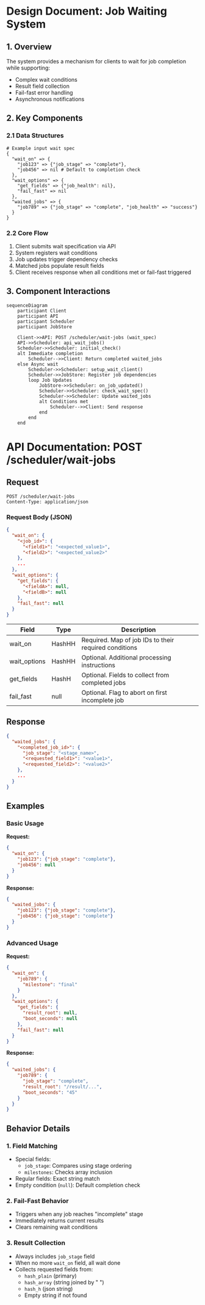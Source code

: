 # Design Document: Job Waiting System

## 1. Overview
The system provides a mechanism for clients to wait for job completion while supporting:
- Complex wait conditions
- Result field collection
- Fail-fast error handling
- Asynchronous notifications

## 2. Key Components

### 2.1 Data Structures
```crystal
# Example input wait spec
{
  "wait_on" => {
    "job123" => {"job_stage" => "complete"},
    "job456" => nil # Default to completion check
  },
  "wait_options" => {
    "get_fields" => {"job_health": nil},
    "fail_fast" => nil
  },
  "waited_jobs" => {
    "job789" => {"job_stage" => "complete", "job_health" => "success"}
  }
}
```

### 2.2 Core Flow
1. Client submits wait specification via API
2. System registers wait conditions
3. Job updates trigger dependency checks
4. Matched jobs populate result fields
5. Client receives response when all conditions met or fail-fast triggered

## 3. Component Interactions

```mermaid
sequenceDiagram
    participant Client
    participant API
    participant Scheduler
    participant JobStore

    Client->>API: POST /scheduler/wait-jobs (wait_spec)
    API->>Scheduler: api_wait_jobs()
    Scheduler->>Scheduler: initial_check()
    alt Immediate completion
        Scheduler-->>Client: Return completed waited_jobs
    else Async wait
        Scheduler->>Scheduler: setup_wait_client()
        Scheduler->>JobStore: Register job dependencies
        loop Job Updates
            JobStore->>Scheduler: on_job_updated()
            Scheduler->>Scheduler: check_wait_spec()
            Scheduler->>Scheduler: Update waited_jobs
            alt Conditions met
                Scheduler-->>Client: Send response
            end
        end
    end
```

# API Documentation: POST /scheduler/wait-jobs

## Request
```http
POST /scheduler/wait-jobs
Content-Type: application/json
```

### Request Body (JSON)
```json
{
  "wait_on": {
    "<job_id>": {
      "<field1>": "<expected_value1>",
      "<field2>": "<expected_value2>"
    },
    ...
  },
  "wait_options": {
    "get_fields": {
      "<fieldA>": null,
      "<fieldB>": null
    },
    "fail_fast": null
  }
}
```

| Field | Type | Description |
|-------|------|-------------|
| wait_on | HashHH | Required. Map of job IDs to their required conditions |
| wait_options | HashHH | Optional. Additional processing instructions |
| get_fields | HashH | Optional. Fields to collect from completed jobs |
| fail_fast | null | Optional. Flag to abort on first incomplete job |

## Response
```json
{
  "waited_jobs": {
    "<completed_job_id>": {
      "job_stage": "<stage_name>",
      "<requested_field1>": "<value1>",
      "<requested_field2>": "<value2>"
    },
    ...
  }
}
```

## Examples

### Basic Usage
**Request:**
```json
{
  "wait_on": {
    "job123": {"job_stage": "complete"},
    "job456": null
  }
}
```

**Response:**
```json
{
  "waited_jobs": {
    "job123": {"job_stage": "complete"},
    "job456": {"job_stage": "complete"}
  }
}
```

### Advanced Usage
**Request:**
```json
{
  "wait_on": {
    "job789": {
      "milestone": "final"
    }
  },
  "wait_options": {
    "get_fields": {
      "result_root": null,
      "boot_seconds": null
    },
    "fail_fast": null
  }
}
```

**Response:**
```json
{
  "waited_jobs": {
    "job789": {
      "job_stage": "complete",
      "result_root": "/result/...",
      "boot_seconds": "45"
    }
  }
}
```

## Behavior Details

### 1. Field Matching
- Special fields:
  - `job_stage`: Compares using stage ordering
  - `milestones`: Checks array inclusion
- Regular fields: Exact string match
- Empty condition (`null`): Default completion check

### 2. Fail-Fast Behavior
- Triggers when any job reaches "incomplete" stage
- Immediately returns current results
- Clears remaining wait conditions

### 3. Result Collection
- Always includes `job_stage` field
- When no more `wait_on` field, all wait done
- Collects requested fields from:
  - `hash_plain` (primary)
  - `hash_array` (string joined by " ")
  - `hash_h` (json string)
  - Empty string if not found

